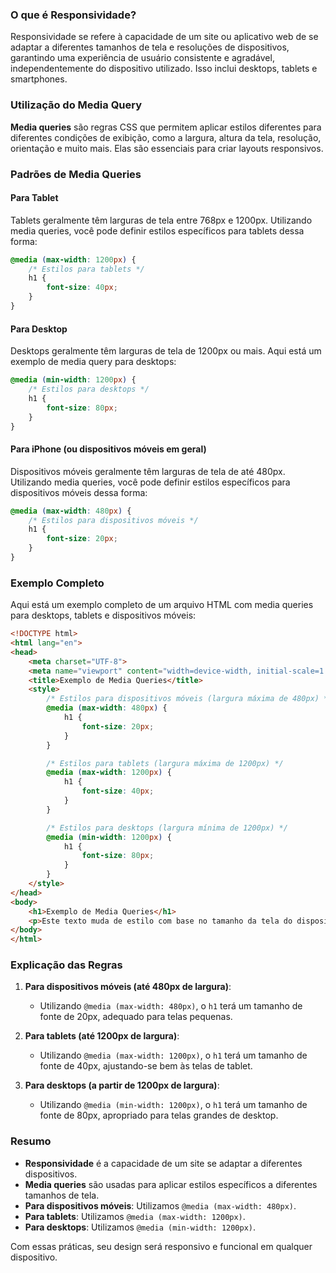 
### O que é Responsividade?

Responsividade se refere à capacidade de um site ou aplicativo web de se adaptar a diferentes tamanhos de tela e resoluções de dispositivos, garantindo uma experiência de usuário consistente e agradável, independentemente do dispositivo utilizado. Isso inclui desktops, tablets e smartphones.

### Utilização do Media Query

**Media queries** são regras CSS que permitem aplicar estilos diferentes para diferentes condições de exibição, como a largura, altura da tela, resolução, orientação e muito mais. Elas são essenciais para criar layouts responsivos.

### Padrões de Media Queries

#### Para Tablet
Tablets geralmente têm larguras de tela entre 768px e 1200px. Utilizando media queries, você pode definir estilos específicos para tablets dessa forma:

```css
@media (max-width: 1200px) {
    /* Estilos para tablets */
    h1 {
        font-size: 40px;
    }
}
```

#### Para Desktop
Desktops geralmente têm larguras de tela de 1200px ou mais. Aqui está um exemplo de media query para desktops:

```css
@media (min-width: 1200px) {
    /* Estilos para desktops */
    h1 {
        font-size: 80px;
    }
}
```

#### Para iPhone (ou dispositivos móveis em geral)
Dispositivos móveis geralmente têm larguras de tela de até 480px. Utilizando media queries, você pode definir estilos específicos para dispositivos móveis dessa forma:

```css
@media (max-width: 480px) {
    /* Estilos para dispositivos móveis */
    h1 {
        font-size: 20px;
    }
}
```

### Exemplo Completo

Aqui está um exemplo completo de um arquivo HTML com media queries para desktops, tablets e dispositivos móveis:

```html
<!DOCTYPE html>
<html lang="en">
<head>
    <meta charset="UTF-8">
    <meta name="viewport" content="width=device-width, initial-scale=1.0">
    <title>Exemplo de Media Queries</title>
    <style>
        /* Estilos para dispositivos móveis (largura máxima de 480px) */
        @media (max-width: 480px) {
            h1 {
                font-size: 20px;
            }
        }

        /* Estilos para tablets (largura máxima de 1200px) */
        @media (max-width: 1200px) {
            h1 {
                font-size: 40px;
            }
        }

        /* Estilos para desktops (largura mínima de 1200px) */
        @media (min-width: 1200px) {
            h1 {
                font-size: 80px;
            }
        }
    </style>
</head>
<body>
    <h1>Exemplo de Media Queries</h1>
    <p>Este texto muda de estilo com base no tamanho da tela do dispositivo.</p>
</body>
</html>
```

### Explicação das Regras

1. **Para dispositivos móveis (até 480px de largura)**:
   - Utilizando `@media (max-width: 480px)`, o `h1` terá um tamanho de fonte de 20px, adequado para telas pequenas.

2. **Para tablets (até 1200px de largura)**:
   - Utilizando `@media (max-width: 1200px)`, o `h1` terá um tamanho de fonte de 40px, ajustando-se bem às telas de tablet.

3. **Para desktops (a partir de 1200px de largura)**:
   - Utilizando `@media (min-width: 1200px)`, o `h1` terá um tamanho de fonte de 80px, apropriado para telas grandes de desktop.

### Resumo

- **Responsividade** é a capacidade de um site se adaptar a diferentes dispositivos.
- **Media queries** são usadas para aplicar estilos específicos a diferentes tamanhos de tela.
- **Para dispositivos móveis**: Utilizamos `@media (max-width: 480px)`.
- **Para tablets**: Utilizamos `@media (max-width: 1200px)`.
- **Para desktops**: Utilizamos `@media (min-width: 1200px)`.

Com essas práticas, seu design será responsivo e funcional em qualquer dispositivo.